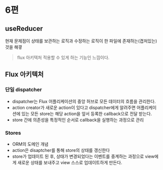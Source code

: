 # 6편

## useReducer

현재 문제점이 상태를 보관하는 로직과 수정하는 로직이 한 파일에 존재하는(겹처있는) 것을 해곃

> flux 아키텍처 적용할 수 있게 하는 기능인 느낌이다.

## Flux 아키텍처

### 단일 dispatcher

- dispatcher는 Flux 어플리케이션의 중앙 허브로 모든 데이터의 흐름을 관리한다.
- action creator가 새로운 action이 있다고 dispatcher에게 알려주면 어플리케이션에 있는 모든 store는 해당 action을 앞서 등록한 callback으로 전달 받는다.
- store 간에 의존성을 특정적인 순서로 callback을 실행하는 과정으로 관리

### Stores

- ORM의 도메인 개념
- action은 disaptcher를 통해 store의 상태를 갱신한다
- store가 업데이트 된 후, 상태가 변경되었다는 이벤트를 중계하는 과정으로 view에게 새로운 상태를 보내주고 view 스스로 업데이트하게 만든다.
